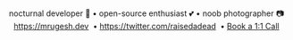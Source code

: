 <!--
<img src=/tw-banner.gif alt='cover image' align='center'>
-->
<p align="center">
  nocturnal developer 🦉 • open-source enthusiast 💕 • noob photographer 📷
  <br>
  <a href='https://mrugesh.dev'>https://mrugesh.dev</a>
   • 
  <a href='https://twitter.com/raisedadead'>https://twitter.com/raisedadead</a>
   • 
  <a href='https://mrugesh.dev/meet'>Book a 1:1 Call</a>
</p>
